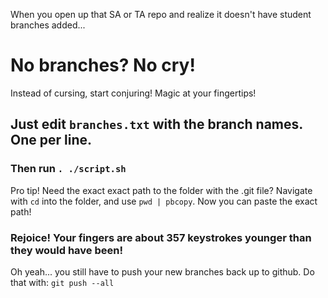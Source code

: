 When you open up that SA or TA repo and realize it doesn't have student branches added...

# No branches? No cry!

Instead of cursing, start conjuring! Magic at your fingertips!

## Just edit `branches.txt` with the branch names. One per line.

### Then run `. ./script.sh`

Pro tip! Need the exact exact path to the folder with the .git file?
Navigate with `cd` into the folder, and use `pwd | pbcopy`.
Now you can paste the exact path!

### Rejoice! Your fingers are about 357 keystrokes younger than they would have been! 

Oh yeah... you still have to push your new branches back up to github.
Do that with:
`git push --all`

